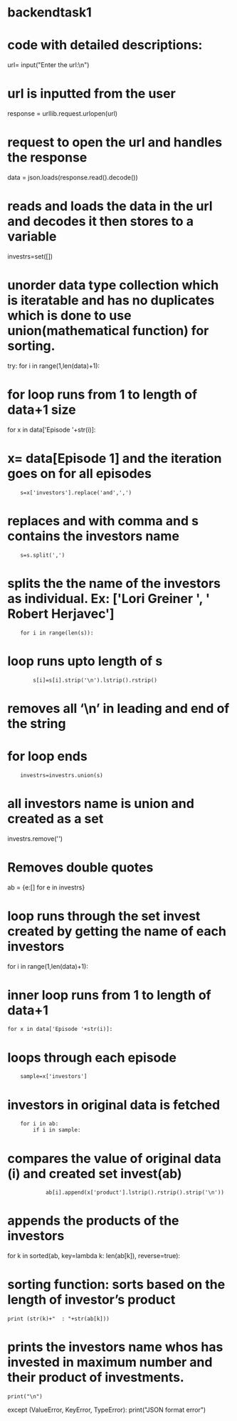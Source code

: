 # backendtask1

# code with detailed descriptions:
url= input("Enter the url:\n")
# url is inputted from the user
response = urllib.request.urlopen(url)
# request to open the url and handles the response
data = json.loads(response.read().decode())
# reads and loads the data in the url and decodes it then stores to a variable
investrs=set([])
# unorder data type collection which is iteratable and has no duplicates which is done to use union(mathematical function) for sorting.
try: for i in range(1,len(data)+1):
# for loop runs from 1 to length of data+1 size
  for x in data['Episode '+str(i)]:   
# x= data[Episode 1] and the iteration goes on for all episodes
        s=x['investors'].replace('and',',')   
# replaces and with comma and s contains the investors name
        s=s.split(',')  
# splits the the name of the investors as individual. Ex: ['Lori Greiner ', ' Robert Herjavec']
        for i in range(len(s)):   
# loop runs upto length of s
            s[i]=s[i].strip('\n').lstrip().rstrip()    
# removes all ‘\n’ in leading and end of the string
# for loop ends
        investrs=investrs.union(s)  
# all investors name is union and created as a set
investrs.remove('')  
# Removes double quotes
ab = {e:[] for e in investrs}  
# loop runs through the set invest created by getting the name of each investors
for i in range(1,len(data)+1):    
# inner loop runs from 1 to length of data+1
    for x in data['Episode '+str(i)]: 
# loops through each episode
        sample=x['investors']  
# investors in original data is fetched
        for i in ab:
            if i in sample:   
# compares the value of original data (i) and created set invest(ab)
                ab[i].append(x['product'].lstrip().rstrip().strip('\n'))  
# appends the products of the investors
for k in sorted(ab, key=lambda k: len(ab[k]), reverse=true):   
# sorting function: sorts based on the length of investor’s product
    print (str(k)+"  : "+str(ab[k]))    
# prints the investors name whos has invested in maximum number and their product of investments.
    print("\n")
except (ValueError, KeyError, TypeError): print("JSON format error")
